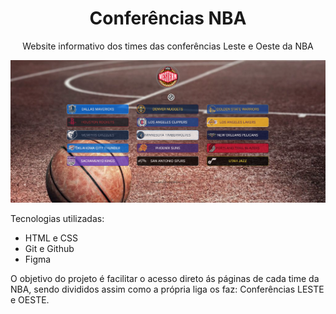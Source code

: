 <h1 align="center">Conferências NBA</h1>

<p align="center">
Website informativo dos times das conferências Leste e Oeste da NBA

<p align="center"> <img alt="License" src=".github/Print.png">

Tecnologias utilizadas:
- HTML e CSS
- Git e Github
- Figma

O objetivo do projeto é facilitar o acesso direto ás páginas de cada time da NBA, sendo divididos assim como a própria liga os faz: Conferências LESTE e OESTE.